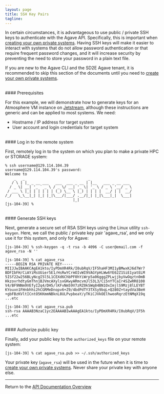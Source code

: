 ```yaml
---
layout: page
title: SSH Key Pairs
tagline:
---
```


In certain circumstances, it is advantageous to use public / private SSH keys
to authenticate with the Agave API. Specifically, this is important when
[creating your own private systems](02.06.create_systems.md). Having SSH keys
will make it easier to interact with systems that do not allow password
authentication or that require frequent password changes, and it will increase
security by preventing the need to store your password in a plain text file.

If you are new to the Agave CLI and the SD2E Agave tenant, it is recommended to
skip this section of the documents until you need to
[create your own private systems](02.06.create_systems.md).

<br>
#### Prerequisites

For this example, we will demonstrate how to generate keys for an Atmosphere VM
instance on [Jetstream](https://jetstream-cloud.org), although these instructions
are generic and can be applied to most systems. We need:

* Hostname / IP address for target system
* User account and login credentials for target system

<br>
#### Log in to the remote system

First, remotely log in to the system on which you plan to make a private HPC or
STORAGE system:
```
% ssh username@129.114.104.39
username@129.114.104.39's password:
Welcome to
    _   _                             _
   / \ | |_ _ __ ___   ___  ___ _ __ | |__   ___ _ __ ___
  / _ \| __| '_ ` _ \ / _ \/ __| '_ \| '_ \ / _ \ '__/ _ \
 / ___ \ |_| | | | | | (_) \__ \ |_) | | | |  __/ | |  __/
/_/   \_\__|_| |_| |_|\___/|___/ .__/|_| |_|\___|_|  \___|
                               |_|
[js-104-39] %
```

<br>
#### Generate SSH keys

Next, generate a secure set of RSA SSH keys using the Linux utility `ssh-keygen`.
Here, we call the public / private key pair 'agave_rsa', and we only use it for
this system, and only for Agave:
```
[js-104-39] % ssh-keygen -q -t rsa -b 4096 -C user@email.com -f agave_rsa -N ''

[js-104-39] % cat agave_rsa
-----BEGIN RSA PRIVATE KEY-----
MIIJJwIBAAKCAgEA1kto/IyPDmXR4Rk/I0ubRqV/IF5haHF3MI1yBMwxKJ6d7Wr7
BDFIbFH/CiAYiMsUUier5E1/HsRwYCrmOIvWI9VAGYpHLWw6YE62Z1SiE1yatELM
5ISf22w256BLyNcgI5l5L1CEXd6ChbPF0hYiWrp5a06gggZPLwjjbyVwOqztn0mB
HkzovrhdtyGmThnjBJVmcAXylsxGKwyARmcvmJl53L3/Ci5nYTCaIr4SZwRR8108
V4/BF9NNm9VEfyI2q4/DH5/lKFvNm59V7zRZ0kSWq84BN1OxImjlS9Mzj8lLEYBT
KYouxn1FHnbhhi2hCGRMeDnopv6+Z9/4bdPdTY3TXSy9bqL+Q280Z+taydVa3BeH
+gbFBzKVltICntO5KKmmNBknL8ULPvpbeaY/yTKiCJVkOElhweoRqrzEtNMqX19q
...etc

[js-104-39] % cat agave_rsa.pub
ssh-rsa AAAAB3NzaC1yc2EAAAABIwAAAgEA1kto/IyPDmXR4Rk/I0ubRqV/IF5h
...etc
```

<br>
#### Authorize public key

Finally, add your public key to the `authorized_keys` file on your remote system:
```
[js-104-39] % cat agave_rsa.pub >> ~/.ssh/authorized_keys
```
Your private key (`agave_rsa`) will be used in the future when it is time to
[create your own private systems](02.06.create_systems.md). Never share your
private key with anyone else.


---
Return to the [API Documentation Overview](../index.md)
